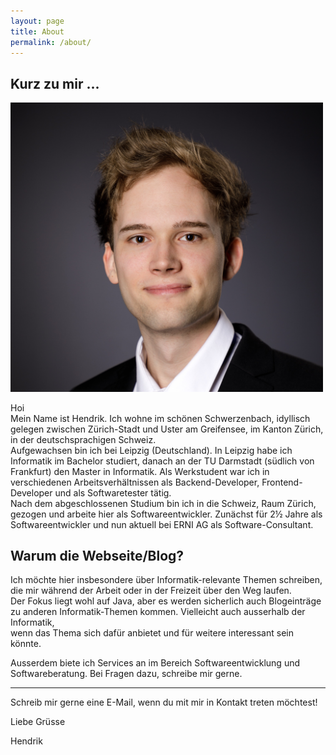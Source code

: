 ```yaml
---
layout: page
title: About
permalink: /about/
---
```


## Kurz zu mir ...
<img src="/assets/images/profil.jpg" alt="Mein Bild" width="500">  
  
Hoi  
Mein Name ist Hendrik. Ich wohne im schönen Schwerzenbach, idyllisch gelegen zwischen Zürich-Stadt und Uster am Greifensee, im Kanton Zürich, in der deutschsprachigen Schweiz.  
Aufgewachsen bin ich bei Leipzig (Deutschland). In Leipzig habe ich Informatik im Bachelor studiert, danach an der TU Darmstadt (südlich von Frankfurt) den Master in Informatik. Als Werkstudent war ich in verschiedenen Arbeitsverhältnissen als Backend-Developer, Frontend-Developer und als Softwaretester tätig.  
Nach dem abgeschlossenen Studium bin ich in die Schweiz, Raum Zürich, gezogen und arbeite hier als Softwareentwickler. Zunächst für 2½ Jahre als Softwareentwickler und nun aktuell bei ERNI AG als Software-Consultant. 

## Warum die Webseite/Blog?
Ich möchte hier insbesondere über Informatik-relevante Themen schreiben, die mir während der Arbeit oder in der Freizeit über den Weg laufen.  
Der Fokus liegt wohl auf Java, aber es werden sicherlich auch Blogeinträge zu anderen Informatik-Themen kommen. Vielleicht auch ausserhalb der Informatik,  
wenn das Thema sich dafür anbietet und für weitere interessant sein könnte.

Ausserdem biete ich Services an im Bereich Softwareentwicklung und Softwareberatung. Bei Fragen dazu, schreibe mir gerne.

---  
Schreib mir gerne eine E-Mail, wenn du mit mir in Kontakt treten möchtest!

Liebe Grüsse

Hendrik